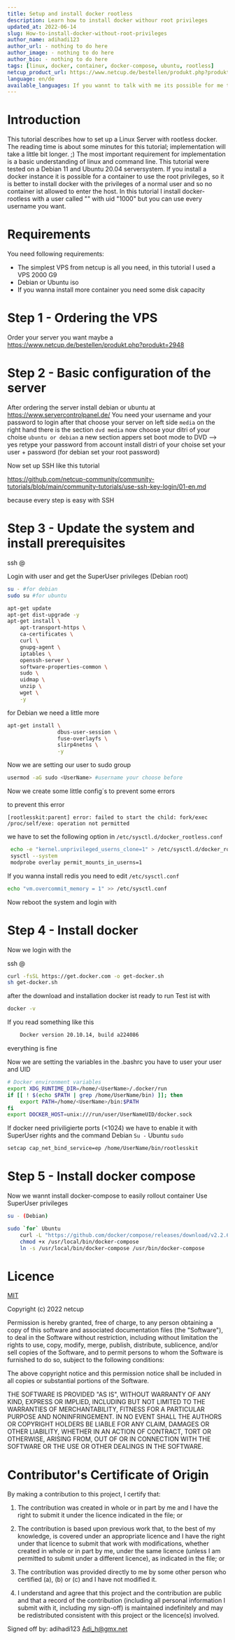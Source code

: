```yaml
---
title: Setup and install docker rootless
description: Learn how to install docker withour root privileges
updated_at: 2022-06-14
slug: How-to-install-docker-without-root-privileges
author_name: adihadi123
author_url: - nothing to do here
author_image: - nothing to do here
author_bio: - nothing to do here
tags: [linux, docker, container, docker-compose, ubuntu, rootless] 
netcup_product_url: https://www.netcup.de/bestellen/produkt.php?produkt=2963
language: en/de
available_languages: If you wannt to talk with me its possible for me to talk english but german is my native language
---
```


# Introduction

This tutorial describes how to set up a Linux Server with rootless docker. 
The reading time is about some minutes for this tutorial; implementation will take a little bit longer. ;)
The most important requirement for implementation is a basic understanding of linux and command line. This tutorial were tested on a Debian 11 and Ubuntu 20.04 serversystem.
If you install a docker instance it is possible for a container to use the root privileges, so it is better to install docker with the privileges of a normal user and so no container ist allowed to enter the host.
In this tutorial I install docker-rootless with a user called "<UserName>" with uid "1000" but you can use every username you want.

# Requirements

You need following requirements:

* The simplest VPS from netcup is all you need, in this tutorial I used a VPS 2000 G9
* Debian or Ubuntu iso
* If you wanna install more container you need some disk capacity

# Step 1 - Ordering the VPS

Order your server you want maybe a https://www.netcup.de/bestellen/produkt.php?produkt=2948

# Step 2 - Basic configuration of the server

After ordering the server install debian or ubuntu at https://www.servercontrolpanel.de/
You need your username and your password to login
after that choose your server 
on left side `media`
on the right hand there is the section `dvd media`
now choose your ditri of your choise `ubuntu or debian`
a new section appers
set boot mode to DVD  --> yes
retype your password from account
install distri of your choise set your user + password (for debian set your root password)

Now set up SSH like this tutorial

https://github.com/netcup-community/community-tutorials/blob/main/community-tutorials/use-ssh-key-login/01-en.md

because every step is easy with SSH

# Step 3 - Update the system and install prerequisites

ssh <UserName>@<YourServer>

Login with user
and get the SuperUser privileges (Debian root)

```bash
su - #for debian
sudo su #for ubuntu

apt-get update
apt-get dist-upgrade -y
apt-get install \
    apt-transport-https \
    ca-certificates \
    curl \
    gnupg-agent \
    iptables \
    openssh-server \
    software-properties-common \
    sudo \
    uidmap \
    unzip \
    wget \
    -y
```
for Debian we need a little more

```bash
apt-get install \
                dbus-user-session \
                fuse-overlayfs \
                slirp4netns \
                -y
```
Now we are setting our user to sudo group

```bash
usermod -aG sudo <UserName> #username your choose before
```
Now we create some little config´s to prevent some errors 

to prevent this error 

    [rootlesskit:parent] error: failed to start the child: fork/exec /proc/self/exe: operation not permitted

we have to set the following option in `/etc/sysctl.d/docker_rootless.conf`

```bash
 echo -e "kernel.unprivileged_userns_clone=1" > /etc/sysctl.d/docker_rootless.conf
 sysctl --system
 modprobe overlay permit_mounts_in_userns=1
```

If you wanna install redis you need to edit `/etc/sysctl.conf`

```bash
echo "vm.overcommit_memory = 1" >> /etc/sysctl.conf
```

Now reboot the system and login with <UserName>

# Step 4 - Install docker 
Now we login with the <Username> 

ssh <UserName>@<YourServer>

```bash
curl -fsSL https://get.docker.com -o get-docker.sh
sh get-docker.sh
```
after the download and installation docker ist ready to run
Test ist with

```bash
docker -v
```
If you read something like this 

```bash
    Docker version 20.10.14, build a224086
```
everything is fine

Now we are setting the variables in the .bashrc you have to user your user and UID
```bash
# Docker environment variables
export XDG_RUNTIME_DIR=/home/<UserName>/.docker/run
if [[ ! $(echo $PATH | grep /home/UserName/bin) ]]; then
    export PATH=/home/<UserName>/bin:$PATH
fi
export DOCKER_HOST=unix:///run/user/UserNameUID/docker.sock
```
If docker need priviligierte ports (<1024) we have to enable it with SuperUser rights and the command
Debian `Su -`
Ubuntu `sudo`
```bash
setcap cap_net_bind_service=ep /home/UserName/bin/rootlesskit
```
# Step 5 - Install docker compose

Now we wannt install docker-compose to easily rollout container 
Use SuperUser privileges
```bash
su - (Debian)

sudo `for` Ubuntu
    curl -L "https://github.com/docker/compose/releases/download/v2.2.6/docker-compose-$(uname -s)-$(uname -m)" -o /usr/local/bin/docker-compose
    chmod +x /usr/local/bin/docker-compose
    ln -s /usr/local/bin/docker-compose /usr/bin/docker-compose
```
# Licence
[MIT](https://github.com/netcup-community/community-tutorials/blob/main/LICENSE)

Copyright (c) 2022 netcup

Permission is hereby granted, free of charge, to any person obtaining a copy of this software and associated documentation files (the "Software"), to deal in the Software without restriction, including without limitation the rights to use, copy, modify, merge, publish, distribute, sublicence, and/or sell copies of the Software, and to permit persons to whom the Software is furnished to do so, subject to the following conditions:

The above copyright notice and this permission notice shall be included in all copies or substantial portions of the Software.

THE SOFTWARE IS PROVIDED "AS IS", WITHOUT WARRANTY OF ANY KIND, EXPRESS OR IMPLIED, INCLUDING BUT NOT LIMITED TO THE WARRANTIES OF MERCHANTABILITY, FITNESS FOR A PARTICULAR PURPOSE AND NONINFRINGEMENT. IN NO EVENT SHALL THE AUTHORS OR COPYRIGHT HOLDERS BE LIABLE FOR ANY CLAIM, DAMAGES OR OTHER LIABILITY, WHETHER IN AN ACTION OF CONTRACT, TORT OR OTHERWISE, ARISING FROM, OUT OF OR IN CONNECTION WITH THE SOFTWARE OR THE USE OR OTHER DEALINGS IN THE SOFTWARE.

# Contributor's Certificate of Origin
By making a contribution to this project, I certify that:

 1) The contribution was created in whole or in part by me and I have the right to submit it under the licence indicated in the file; or

 2) The contribution is based upon previous work that, to the best of my knowledge, is covered under an appropriate licence and I have the right under that licence to submit that work with modifications, whether created in whole or in part by me, under the same licence (unless I am permitted to submit under a different licence), as indicated in the file; or

 3) The contribution was provided directly to me by some other person who certified (a), (b) or (c) and I have not modified it.

 4) I understand and agree that this project and the contribution are public and that a record of the contribution (including all personal information I submit with it, including my sign-off) is maintained indefinitely and may be redistributed consistent with this project or the licence(s) involved.

Signed off by: adihadi123 <Adi_h@gmx.net>
